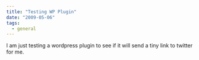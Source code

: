 ```yaml
---
title: "Testing WP Plugin"
date: "2009-05-06"
tags:
  - general
---
```


I am just testing a wordpress plugin to see if it will send a tiny link to twitter for me.
